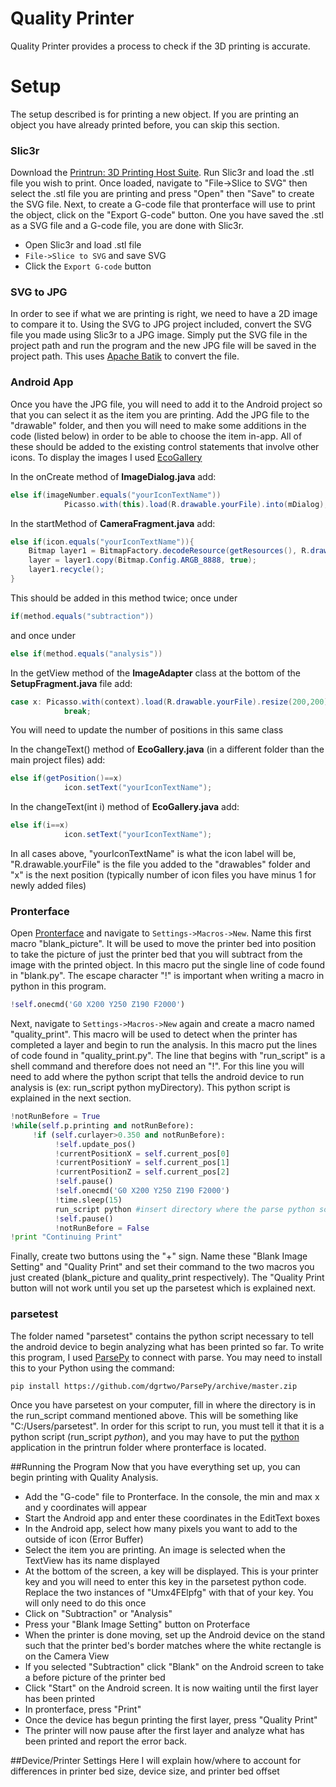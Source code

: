 # Quality Printer
Quality Printer provides a process to check if the 3D printing is accurate.
# Setup
The setup described is for printing a new object. If you are printing an object you have already printed before, you can skip this section.
### Slic3r
Download the [Printrun: 3D Printing Host Suite](http://www.pronterface.com/). Run Slic3r and load the .stl file you wish to print. Once loaded, navigate to "File->Slice to SVG" then select the .stl file you are printing and press "Open" then "Save" to create the SVG file. Next, to create a G-code file that pronterface will use to print the object, click on the "Export G-code" button. One you have saved the .stl as a SVG file and a G-code file, you are done with Slic3r.
* Open Slic3r and load .stl file
* ```File->Slice to SVG``` and save SVG
* Click the ```Export G-code``` button


### SVG to JPG
In order to see if what we are printing is right, we need to have a 2D image to compare it to. Using the SVG to JPG project included, convert the SVG file you made using Slic3r to a JPG image. Simply put the SVG file in the project path and run the program and the new JPG file will be saved in the project path. This uses [Apache Batik](https://xmlgraphics.apache.org/batik/using/transcoder.html) to convert the file.

### Android App
Once you have the JPG file, you will need to add it to the Android project so that you can select it as the item you are printing. Add the JPG file to the "drawable" folder, and then you will need to make some additions in the code (listed below) in order to be able to choose the item in-app. All of these should be added to the existing control statements that involve other icons. To display the images I used [EcoGallery](https://github.com/falnatsheh/EcoGallery)

In the onCreate method of **ImageDialog.java** add:
```Java
else if(imageNumber.equals("yourIconTextName"))
            Picasso.with(this).load(R.drawable.yourFile).into(mDialog);
```
In the startMethod of **CameraFragment.java** add:
```Java
else if(icon.equals("yourIconTextName")){
    Bitmap layer1 = BitmapFactory.decodeResource(getResources(), R.drawable.yourFile);
    layer = layer1.copy(Bitmap.Config.ARGB_8888, true);
    layer1.recycle();
}
```
This should be added in this method twice; once under
```Java
if(method.equals("subtraction"))
``` 
and once under 
```Java 
else if(method.equals("analysis"))
```
In the getView method of the **ImageAdapter** class at the bottom of the **SetupFragment.java** file add:
```Java
case x: Picasso.with(context).load(R.drawable.yourFile).resize(200,200).centerCrop().into(view);
            break;
```
You will need to update the number of positions in this same class

In the changeText() method of **EcoGallery.java** (in a different folder than the main project files) add:
```Java
else if(getPosition()==x)
            icon.setText("yourIconTextName");
```
In the changeText(int i) method of **EcoGallery.java** add:
```Java
else if(i==x)
            icon.setText("yourIconTextName");
```
In all cases above, "yourIconTextName" is what the icon label will be, "R.drawable.yourFile" is the file you added to the "drawables" folder and "x" is the next position (typically number of icon files you have minus 1 for newly added files)

### Pronterface
Open [Pronterface](www.pronterface.com) and navigate to ```Settings->Macros->New```. Name this first macro "blank_picture". It will be used to move the printer bed into position to take the picture of just the printer bed that you will subtract from the image with the printed object. In this macro put the single line of code found in "blank.py". The escape character "!" is important when writing a macro in python in this program.
```python
!self.onecmd('G0 X200 Y250 Z190 F2000')
```
Next, navigate to ```Settings->Macros->New``` again and create a macro named "quality_print". This macro will be used to detect when the printer has completed a layer and begin to run the analysis. In this macro put the lines of code found in "quality_print.py". The line that begins with "run_script" is a shell command and therefore does not need an "!". For this line you will need to add where the python script that tells the android device to run analysis is (ex: run_script python myDirectory). This python script is explained in the next section.
```python
!notRunBefore = True
!while(self.p.printing and notRunBefore):
     !if (self.curlayer>0.350 and notRunBefore):
          !self.update_pos()
          !currentPositionX = self.current_pos[0]
          !currentPositionY = self.current_pos[1]
          !currentPositionZ = self.current_pos[2]
          !self.pause() 
          !self.onecmd('G0 X200 Y250 Z190 F2000')
          !time.sleep(15)
          run_script python #insert directory where the parse python script is located (parsetest directory)
          !self.pause()
          !notRunBefore = False
!print "Continuing Print"
```
Finally, create two buttons using the "+" sign. Name these "Blank Image Setting" and "Quality Print" and set their command to the two macros you just created (blank_picture and quality_print respectively). The "Quality Print button will not work until you set up the parsetest which is explained next.
### parsetest
The folder named "parsetest" contains the python script necessary to tell the android device to begin analyzing what has been printed so far. To write this program, I used [ParsePy](https://github.com/dgrtwo/ParsePy) to connect with parse. You may need to install this to your Python using the command:

```pip install https://github.com/dgrtwo/ParsePy/archive/master.zip```

Once you have parsetest on your computer, fill in where the directory is in the run_script command mentioned above. This will be something like "C:/Users/parsetest". In order for this script to run, you must tell it that it is a python script (run_script *python*), and you may have to put the [python](https://www.python.org/downloads/release/python-343/) application in the printrun folder where pronterface is located.

##Running the Program
Now that you have everything set up, you can begin printing with Quality Analysis.
* Add the "G-code" file to Pronterface. In the console, the min and max x and y coordinates will appear
* Start the Android app and enter these coordinates in the EditText boxes
* In the Android app, select how many pixels you want to add to the outside of icon (Error Buffer)
* Select the item you are printing. An image is selected when the TextView has its name displayed
* At the bottom of the screen, a key will be displayed. This is your printer key and you will need to enter this key in the parsetest python code. Replace the two instances of "Umx4FElpfg" with that of your key. You will only need to do this once
* Click on "Subtraction" or "Analysis"
* Press your "Blank Image Setting" button on Proterface
* When the printer is done moving, set up the Android device on the stand such that the printer bed's border matches where the white rectangle is on the Camera View
* If you selected "Subtraction" click "Blank" on the Android screen to take a before picture of the printer bed
* Click "Start" on the Android screen. It is now waiting until the first layer has been printed
* In pronterface, press "Print"
* Once the device has begun printing the first layer, press "Quality Print"
* The printer will now pause after the first layer and analyze what has been printed and report the error back.

##Device/Printer Settings
Here I will explain how/where to account for differences in printer bed size, device size, and printer bed offset
